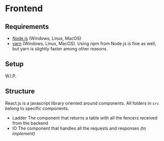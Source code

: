 # Frontend
## Requirements
* [Node.js](https://nodejs.org/en/download/) (Windows, Linux, MacOS)
* [yarn](https://yarnpkg.com/en/docs/install) (Windows, Linux, MacOS). Using npm from Node.js is fine as well, but yarn is slightly faster among other reasons.

## Setup
W.I.P.

## Structure
React.js is a javascript library oriented around components. All folders in `src` belong to specific components.
* Ladder The component that returns a table with all the fencers received from the backend
* IO The component that handles all the requests and responses *(to implement)* 